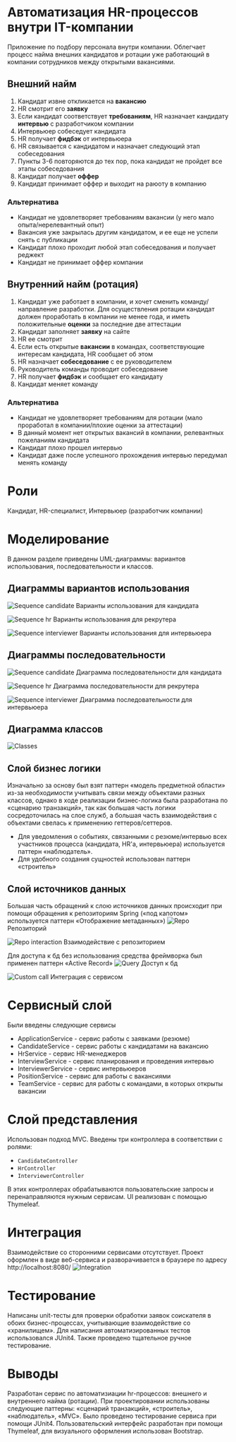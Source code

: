 # Автоматизация HR-процессов внутри IT-компании
Приложение по подбору персонала внутри компании. Облегчает процесс найма внешних кандидатов и ротации уже работающий в компании сотрудников между открытыми вакансиями.

## Внешний найм
1. Кандидат извне откликается на **вакансию**
2. HR смотрит его **заявку**
3. Если кандидат соответствует **требованиям**, HR назначает кандидату **интервью** с разработчиком компании
4. Интервьюер собеседует кандидата
5. HR получает **фидбэк** от интервьюера
6. HR связывается с кандидатом и назначает следующий этап собеседования
7. Пункты 3-6 повторяются до тех пор, пока кандидат не пройдет все этапы собеседования
8. Кандидат получает **оффер**
8. Кандидат принимает оффер и выходит на раюоту в компанию

### Альтернатива
- Кандидат не удовлетворяет требованиям вакансии (у него мало опыта/нерелевантный опыт)
- Вакансия уже закрылась другим кандидатом, и ее еще не успели снять с публикации
- Кандидат плохо проходит любой этап собеседования и получает реджект
- Кандидат не принимает оффер компании

## Внутренний найм (ротация)
1. Кандидат уже работает в компании, и хочет сменить команду/направление разработки. Для осуществления ротации кандидат должен проработать в компании не менее года, и иметь положительные **оценки** за последние две аттестации
2. Кандидат заполняет **заявку** на сайте
3. HR ее смотрит
4. Если есть открытые **вакансии** в командах, соответствующие интересам кандидата, HR сообщает об этом
5. HR назначает **собеседование** с ее руководителем
6. Руководитель команды проводит собеседование
7. HR получает **фидбэк** и сообщает его кандидату
8. Кандидат меняет команду

### Альтернатива
- Кандидат не удовлетворяет требованиям для ротации (мало проработал в компании/плохие оценки за аттестации)
- В данный момент нет открытых вакансий в компании, релевантных пожеланиям кандидата
- Кандидат плохо прошел интервью
- Кандидат даже после успешного прохождения интервью передумал менять команду

# Роли
Кандидат, HR-специалист, Интервьюер (разработчик компании)

# Моделирование
В данном разделе приведены UML-диаграммы: вариантов использования, последовательности и классов.
## Диаграммы вариантов использования
![Sequence candidate](imgs/case_candidate.png)
Варианты использования для кандидата

![Sequence hr](imgs/case_hr.png)
Варианты использования для рекрутера

![Sequence interviewer](imgs/case_interviewer.png)
Варианты использования для интервьюера

## Диаграммы последовательности
![Sequence candidate](imgs/sequence_candidate.png)
Диаграмма последовательности для кандидата

![Sequence hr](imgs/sequence_hr.png)
Диаграмма последовательности для рекрутера

![Sequence interviewer](imgs/sequence_interviewer.png)
Диаграмма последовательности для интервьюера

## Диаграмма классов
![Classes](imgs/classes.png)

## Слой бизнес логики
Изначально за основу был взят паттерн «модель предметной области» из-за необходимости учитывать связи между объектами разных классов, однако в ходе реализации бизнес-логика была разработана по «сценарию транзакций», так как большая часть логики сосредоточилась на слое служб, а большая часть взаимодействия с объектами свелась к применению геттеров/сеттеров.

- Для уведомления о событиях, связанными с резюме/интервью всех участников процесса (кандидата, HR'а, интервьюера) используется паттерн «наблюдатель».
- Для удобного создания сущностей использован паттерн «строитель»

## Слой источников данных
Большая часть обращений к слою источников данных происходит при помощи обращения к репозиториям Spring («под капотом» используется паттерн «Отображение метаданных»)
![Repo](imgs/repo.png)
Репозиторий 

![Repo interaction](imgs/repo_interaction.png)
Взаимодействие с репозиторием

Для доступа к бд без использования средства фреймворка был применен паттерн «Active Record»
![Query](imgs/active_record.png)
Доступ к бд

![Custom call](imgs/custom_db_call.png)
Интеграция с сервисом

# Сервисный слой
Были введены следующие сервисы
- ApplicationService - сервис работы с заявками (резюме)
- CandidateService - сервис работы с кандидатами на вакансию
- HrService - сервис HR-менеджеров
- InterviewService - сервис планирования и проведения интервью
- InterviewerService - сервис интервьюеров
- PositionService - сервис для работы с вакансиями
- TeamService - сервис для работы с командами, в которых открыты вакансии

# Слой представления
Использован подход MVC. Введены три контроллера в соответствии с ролями:
- `CandidateController`
- `HrController`
- `InterviewerController`

В этих контроллерах обрабатываются пользовательские запросы и перенаправляются нужным сервисам. 
UI реализован с помощью Thymeleaf.

# Интеграция
Взаимодействие со сторонними сервисами отсутствует. Проект оформлен в виде веб-сервиса и разворачивается в браузере по адресу http://localhost:8080/
![Integration](imgs/integration.png)

# Тестирование
Написаны unit-тесты для проверки обработки заявок соискателя в обоих бизнес-процессах, учитывающие взаимодействие со «хранилищем». Для написания автоматизированных тестов использовался JUnit4. Также проведено тщательное ручное тестирование.

# Выводы
Разработан сервис по автоматизиации hr-процессов: внешнего и внутреннего найма (ротации).
При проектировании использованы следующие паттерны: «сценарий транзакций», «строитель», «наблюдатель», «MVC». Было проведено тестирование сервиса при помощи JUnit4. Пользовательский интерфейс разработан при помощи Thymeleaf, для визуального оформления использован Bootstrap.